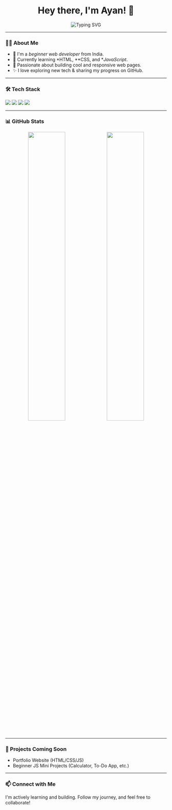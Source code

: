 <h1 align="center">Hey there, I'm Ayan! 👋</h1>
<p align="center">
  <img src="https://readme-typing-svg.demolab.com?font=Fira+Code&size=24&pause=1000&center=true&vCenter=true&width=435&lines=Web+Development+Enthusiast;Learning+HTML%2C+CSS+%26+JavaScript" alt="Typing SVG" />
</p>

---

### 🧑‍💻 About Me

- 🌱 I'm a *beginner web developer* from India.
- 🔭 Currently learning *HTML, **CSS, and **JavaScript*.
- 🚀 Passionate about building cool and responsive web pages.
- ✨ I love exploring new tech & sharing my progress on GitHub.

---

### 🛠 Tech Stack

<p align="left">
  <img src="https://img.shields.io/badge/HTML-E34F26?style=for-the-badge&logo=html5&logoColor=white"/>
  <img src="https://img.shields.io/badge/CSS-1572B6?style=for-the-badge&logo=css3&logoColor=white"/>
  <img src="https://img.shields.io/badge/JavaScript-F7DF1E?style=for-the-badge&logo=javascript&logoColor=black"/>
  <img src="https://img.shields.io/badge/GitHub-181717?style=for-the-badge&logo=github&logoColor=white"/>
</p>

---

### 📊 GitHub Stats

<p align="center">
  <img src="https://github-readme-stats.vercel.app/api?username=ayan7000&show_icons=true&theme=tokyonight" width="48%"/>
  <img src="https://github-readme-streak-stats.herokuapp.com/?user=ayan7000&theme=tokyonight" width="48%"/>
</p>

---

### 🔭 Projects Coming Soon

- Portfolio Website (HTML/CSS/JS)
- Beginner JS Mini Projects (Calculator, To-Do App, etc.)

---

### 📫 Connect with Me

<p>
  I'm actively learning and building. Follow my journey, and feel free to collaborate!
</p>
